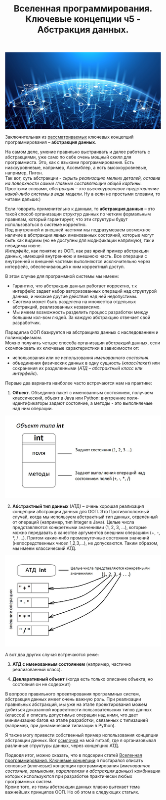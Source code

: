 ﻿---
layout: post
title: Вселенная программирования. Ключевые концепции ч5 - Абстракция данных.
category: universe
---
![](/image/post-2021-01-10/1.png)  

Заключительная из [рассматриваемых](https://optima740.github.io/2021/02/02/programming-universe4/) ключевых концепций программирования – **абстракция данных**.  
  
На самом деле, умение правильно выстраивать и далее работать с абстракциями, уже само по себе очень мощный скилл для программиста.  Это, как с языками программирования. Есть низкоуровневые, например, Ассемблер, а есть высокоуровневые, например, Питон.  
Так вот, суть абстракции - *скрыть реализацию мелких деталей, оставив на поверхности самые главные составляющие общей картины*.  
Простыми словами, *абстракция – это высокоуровневое представление какой-либо системы в виде модели*. Ну а если не простыми словами, то читаем дальше:)  

Если говорить применительно к данным, то **абстракция данных** – это такой способ организации структур данных по четким формальным правилам, который гарантирует, что эти структуры будут использоваться в системе корректно.  
Под внутренней и внешней частями мы подразумеваем возможное наличие в абстракции явных именованных состояний, которые могут быть как видимы (но не доступны для модификации напрямую), так и невидимы извне.  
*Интерфейс*, как понятие из ООП, как раз яркий пример абстракции данных, имеющий внутреннюю и внешнюю часть.  Все операции с внутренней и внешней частями выполняются исключительно через интерфейс, обеспечивающий к ним корректный доступ.  

В этом случае для программной системы мы имеем:  

- Гарантию, что абстракция данных работает корректно, т.к интерфейс задает набор авторизованных операций над структурой данных, и никакие другие действия над ней недопустимы.  
- Система может быть разделена на множества отдельных абстракций, реализованных независимо.  
- Мы имеем возможность разделить процесс разработки между большим кол-вом людей. За каждую абстракцию отвечает свой разработчик.  

Парадигма ООП базируется на абстракциях данных с наследованием и полиморфизмом.  
Можно получить четыре способа организации абстракций данных, если скомпоновать их ключевые характеристики в зависимости от:  
 
- использования или не использования *именованного состояния*.  
- объединения физических данных в одну сущность (*класс/пакет*) или сохранения их разделенными (*АТД – абстрактный класс или интерфейс*).  

Первые два варианта наиболее часто встречаются нам на практике:  

1) **Объект**. Объединив пакет с именованным состоянием, получаем классический, объект в Java или Python: внутренние поля-идентификаторы задают состояние, а методы - это выполняемые над ним операции.  

![](/image/post-2021-04-09/pic1.jpg)  

2) **Абстрактный тип данных** (АТД) – очень хорошая реализация концепции абстракции данных для ООП. Это Противоположный случай, когда мы используем абстрактный тип данных, отделённый от операций (например, тип Integer в Java). Целые числа представляются конкретными значениями (1, 2, 3, ...), которые можно передавать в качестве аргументов внешним операциям (+, -, *, / ...). Притом какие-либо промежуточные состояния значений (непосредственных чисел 1,2,3,...), не допускаются. Таким образом, мы имеем классический АТД.  

![](/image/post-2021-04-09/pic2.jpg)  

А вот два других случая встречаются реже:  

3) **АТД с именованным состоянием** (например, частично реализованный класс).  

4) **Декларативный объект** (когда есть только описание объекта, но состояния он не содержит)  

В вопросе правильного проектирования программных систем, абстракция данных имеет очень важную роль. При реализации правильных абстракций, мы уже на этапе проектирования можем добиться доказанной корректности пользовательских типов данных (классов) и описать допустимые операции над ними, что дает минимизацию багов на этапе разработки, связанных с типизацией (например, при динамической типизации в Python).  
  
Я также могу привести собственный пример использования концепции абстракции данных. Вот [ссылочка](https://github.com/optima740/OOP-Designing-Python-) на мой гитхаб, где я организовывал различные структуры данных, через концепцию АТД.  

Подводя итог, можно сказать, что в подсерии статей [Вселенная программирования. Ключевые концепции](https://optima740.github.io/2021/02/02/programming-universe4/) я постарался описать основные (ключевые) концепции программирования (*именованное состояние*, *замыкания*, *параллелизм* и *абстракция данных*) комбинации которых используются при разработке практически любых программных систем.  
Кроме того, из темы абстракции данных плавно вытекает тема важнейших принципов ООП. Но об этом в следующих статьях. 












